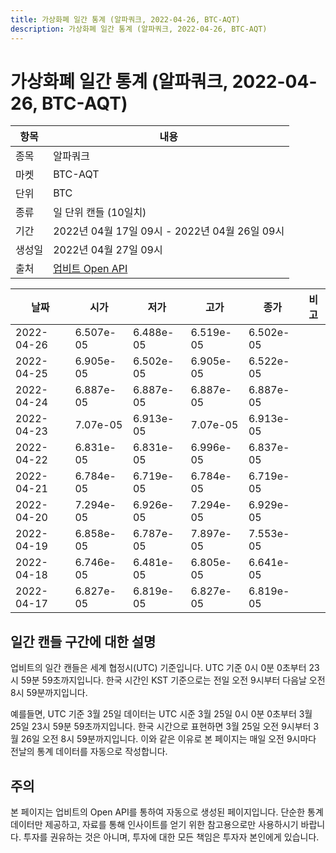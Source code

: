```yaml
---
title: 가상화폐 일간 통계 (알파쿼크, 2022-04-26, BTC-AQT)
description: 가상화폐 일간 통계 (알파쿼크, 2022-04-26, BTC-AQT)
---
```



가상화폐 일간 통계 (알파쿼크, 2022-04-26, BTC-AQT)
===

|항목|내용|
|--|--|
|종목|알파쿼크|
|마켓|BTC-AQT|
|단위|BTC|
|종류|일 단위 캔들 (10일치)|
|기간|2022년 04월 17일 09시 - 2022년 04월 26일 09시|
|생성일|2022년 04월 27일 09시|
|출처|[업비트 Open API](https://docs.upbit.com)|


|날짜|시가|저가|고가|종가|비고|
|--|--|--|--|--|--|
|2022-04-26|6.507e-05|6.488e-05|6.519e-05|6.502e-05|    |
|2022-04-25|6.905e-05|6.502e-05|6.905e-05|6.522e-05|    |
|2022-04-24|6.887e-05|6.887e-05|6.887e-05|6.887e-05|    |
|2022-04-23|7.07e-05|6.913e-05|7.07e-05|6.913e-05|    |
|2022-04-22|6.831e-05|6.831e-05|6.996e-05|6.837e-05|    |
|2022-04-21|6.784e-05|6.719e-05|6.784e-05|6.719e-05|    |
|2022-04-20|7.294e-05|6.926e-05|7.294e-05|6.929e-05|    |
|2022-04-19|6.858e-05|6.787e-05|7.897e-05|7.553e-05|    |
|2022-04-18|6.746e-05|6.481e-05|6.805e-05|6.641e-05|    |
|2022-04-17|6.827e-05|6.819e-05|6.827e-05|6.819e-05|    |


일간 캔들 구간에 대한 설명
---


업비트의 일간 캔들은 세계 협정시(UTC) 기준입니다. 
UTC 기준 0시 0분 0초부터 23시 59분 59초까지입니다. 
한국 시간인 KST 기준으로는 전일 오전 9시부터 다음날 오전 8시 59분까지입니다. 


예를들면, UTC 기준 3월 25일 데이터는 UTC 시준 3월 25일 0시 0분 0초부터 3월 25일 23시 59분 59초까지입니다. 
한국 시간으로 표현하면 3월 25일 오전 9시부터 3월 26일 오전 8시 59분까지입니다. 
이와 같은 이유로 본 페이지는 매일 오전 9시마다 전날의 통계 데이터를 자동으로 작성합니다. 


주의
---


본 페이지는 업비트의 Open API를 통하여 자동으로 생성된 페이지입니다. 
단순한 통계 데이터만 제공하고, 자료를 통해 인사이트를 얻기 위한 참고용으로만 사용하시기 바랍니다. 
투자를 권유하는 것은 아니며, 투자에 대한 모든 책임은 투자자 본인에게 있습니다. 
